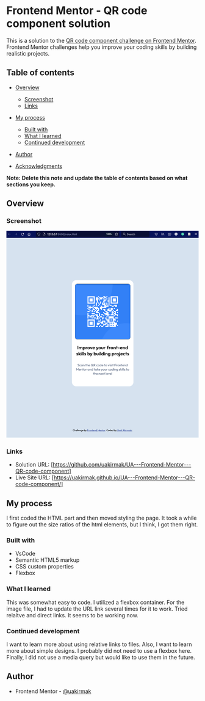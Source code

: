 # Frontend Mentor - QR code component solution

This is a solution to the [QR code component challenge on Frontend Mentor](https://www.frontendmentor.io/challenges/qr-code-component-iux_sIO_H). Frontend Mentor challenges help you improve your coding skills by building realistic projects. 

## Table of contents

- [Overview](#overview)
  - [Screenshot](#screenshot)
  - [Links](#links)
- [My process](#my-process)
  - [Built with](#built-with)
  - [What I learned](#what-i-learned)
  - [Continued development](#continued-development)
  
- [Author](#author)
- [Acknowledgments](#acknowledgments)

**Note: Delete this note and update the table of contents based on what sections you keep.**

## Overview

### Screenshot

![](./images/screenshot.png)


### Links

- Solution URL: [https://github.com/uakirmak/UA---Frontend-Mentor---QR-code-component]
- Live Site URL: [https://uakirmak.github.io/UA---Frontend-Mentor---QR-code-component/]

## My process
I first coded the HTML part and then moved styling the page. It took a while to figure out the size ratios of the html elements, but I think, I got them right. 


### Built with
- VsCode
- Semantic HTML5 markup
- CSS custom properties
- Flexbox


### What I learned

This was somewhat easy to code. I utilized a flexbox container.
For the image file, I had to update the URL link several times for it to work. Tried relaitve and direct links. It seems to be working now.


### Continued development

I want to learn more about using relative links to files.
Also, I want to learn more about simple designs. I probably did not need to use a flexbox here.
Finally, I did not use a media query but would like to use them in the future.


## Author

- Frontend Mentor - [@uakirmak](https://www.frontendmentor.io/profile/uakirmak)


